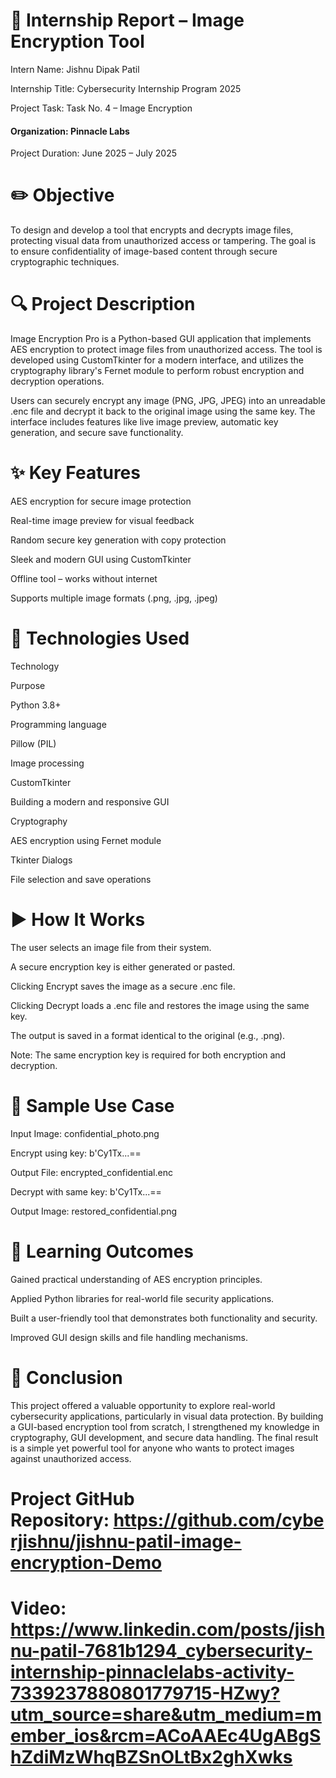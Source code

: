 # 🔐 Internship Report – Image Encryption Tool


Intern Name: Jishnu Dipak Patil

Internship Title: Cybersecurity Internship Program 2025

Project Task: Task No. 4 – Image Encryption

#### Organization: Pinnacle Labs

Project Duration: June 2025 – July 2025

# ✏️ Objective

To design and develop a tool that encrypts and decrypts image files, protecting visual data from unauthorized access or tampering. The goal is to ensure confidentiality of image-based content through secure cryptographic techniques.

# 🔍 Project Description

Image Encryption Pro is a Python-based GUI application that implements AES encryption to protect image files from unauthorized access. The tool is developed using CustomTkinter for a modern interface, and utilizes the cryptography library's Fernet module to perform robust encryption and decryption operations.

Users can securely encrypt any image (PNG, JPG, JPEG) into an unreadable .enc file and decrypt it back to the original image using the same key. The interface includes features like live image preview, automatic key generation, and secure save functionality.

# ✨ Key Features

AES encryption for secure image protection

Real-time image preview for visual feedback

Random secure key generation with copy protection

Sleek and modern GUI using CustomTkinter

Offline tool – works without internet

Supports multiple image formats (.png, .jpg, .jpeg)

# 🔧 Technologies Used

Technology

Purpose

Python 3.8+

Programming language

Pillow (PIL)

Image processing

CustomTkinter

Building a modern and responsive GUI

Cryptography

AES encryption using Fernet module

Tkinter Dialogs

File selection and save operations

# ▶️ How It Works

The user selects an image file from their system.

A secure encryption key is either generated or pasted.

Clicking Encrypt saves the image as a secure .enc file.

Clicking Decrypt loads a .enc file and restores the image using the same key.

The output is saved in a format identical to the original (e.g., .png).

Note: The same encryption key is required for both encryption and decryption.

# 📅 Sample Use Case

Input Image: confidential_photo.png

Encrypt using key: b'Cy1Tx...==

Output File: encrypted_confidential.enc

Decrypt with same key: b'Cy1Tx...==

Output Image: restored_confidential.png

# 💼 Learning Outcomes

Gained practical understanding of AES encryption principles.

Applied Python libraries for real-world file security applications.

Built a user-friendly tool that demonstrates both functionality and security.

Improved GUI design skills and file handling mechanisms.

# 📄 Conclusion

This project offered a valuable opportunity to explore real-world cybersecurity applications, particularly in visual data protection. By building a GUI-based encryption tool from scratch, I strengthened my knowledge in cryptography, GUI development, and secure data handling. The final result is a simple yet powerful tool for anyone who wants to protect images against unauthorized access.

# Project GitHub Repository: https://github.com/cyberjishnu/jishnu-patil-image-encryption-Demo 

# Video: https://www.linkedin.com/posts/jishnu-patil-7681b1294_cybersecurity-internship-pinnaclelabs-activity-7339237880801779715-HZwy?utm_source=share&utm_medium=member_ios&rcm=ACoAAEc4UgABgShZdiMzWhqBZSnOLtBx2ghXwks



